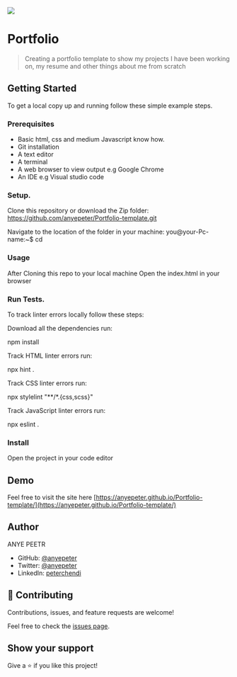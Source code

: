 ![](https://img.shields.io/badge/Microverse-blueviolet)

# Portfolio 

> Creating a portfolio template to show my projects I have been working on, my resume and other things about me from scratch



## Getting Started


To get a local copy up and running follow these simple example steps.

### Prerequisites
- Basic html, css and medium Javascript know how.
- Git installation
- A text editor
- A terminal
- A web browser to view output e.g Google Chrome
- An IDE e.g Visual studio code
### Setup.
Clone this repository or download the Zip folder:
https://github.com/anyepeter/Portfolio-template.git

Navigate to the location of the folder in your machine:
you@your-Pc-name:~$ cd <folder>

### Usage
After Cloning this repo to your local machine
Open the index.html in your browser

### Run Tests.
To track linter errors locally follow these steps:

Download all the dependencies run:

npm install

Track HTML linter errors run:

npx hint .

Track CSS linter errors run:

npx stylelint "**/*.{css,scss}"

Track JavaScript linter errors run:

npx eslint .

### Install

Open the project in your code editor

## Demo 
Feel free to visit the site here [https://anyepeter.github.io/Portfolio-template/](https://anyepeter.github.io/Portfolio-template/)

## Author
ANYE PEETR

- GitHub: [@anyepeter](https://github.com/anyepeter)
- Twitter: [@anyepeter](https://twitter.com/home?lang=en)
- LinkedIn: [peterchendi](https://www.linkedin.com/feed/)



## 🤝 Contributing

Contributions, issues, and feature requests are welcome!

Feel free to check the [issues page](https://github.com/anyepeter/Hello_world_microverse/issues).

## Show your support

Give a ⭐️ if you like this project!
